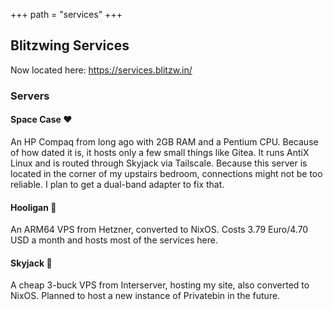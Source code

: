 +++
path = "services"
+++

Blitzwing Services
------------------

Now located here:
https://services.blitzw.in/


### Servers
#### Space Case ❤️
An HP Compaq from long ago with 2GB RAM and a Pentium CPU. Because of how dated it is, it hosts only a few small things like Gitea. It runs AntiX Linux and is routed through Skyjack via Tailscale. Because this server is located in the corner of my upstairs bedroom, connections might not be too reliable. I plan to get a dual-band adapter to fix that.
#### Hooligan 💙
An ARM64 VPS from Hetzner, converted to NixOS. Costs 3.79 Euro/4.70 USD a month and hosts most of the services here.
#### Skyjack 🧡
A cheap 3-buck VPS from Interserver, hosting my site, also converted to NixOS. Planned to host a new instance of Privatebin in the future.
<script src="/js/canarydate.js" defer></script>
